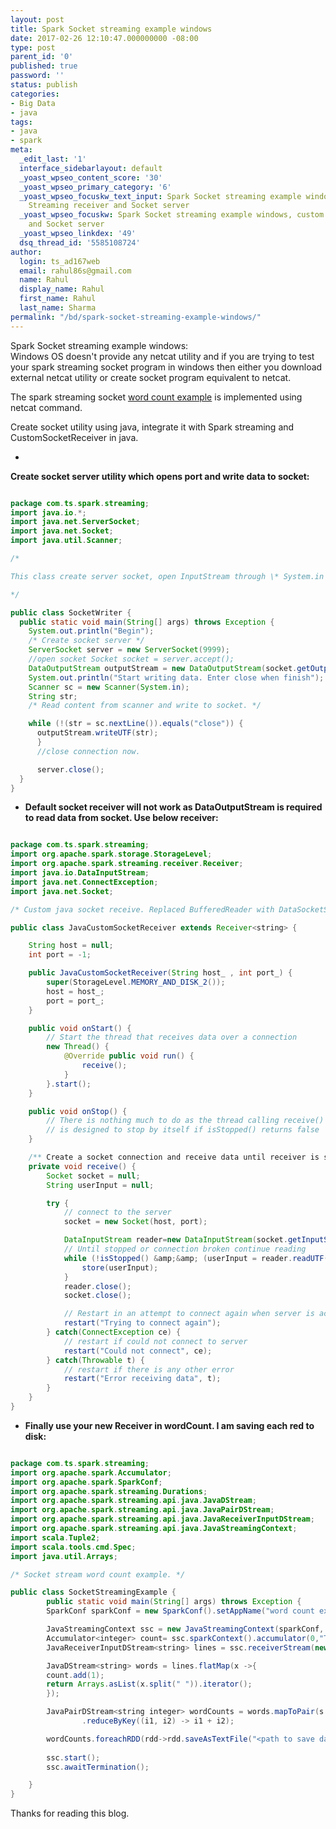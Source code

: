 ```yaml
---
layout: post
title: Spark Socket streaming example windows
date: 2017-02-26 12:10:47.000000000 -08:00
type: post
parent_id: '0'
published: true
password: ''
status: publish
categories:
- Big Data
- java
tags:
- java
- spark
meta:
  _edit_last: '1'
  interface_sidebarlayout: default
  _yoast_wpseo_content_score: '30'
  _yoast_wpseo_primary_category: '6'
  _yoast_wpseo_focuskw_text_input: Spark Socket streaming example windows, custom
    Streaming receiver and Socket server
  _yoast_wpseo_focuskw: Spark Socket streaming example windows, custom Streaming receiver
    and Socket server
  _yoast_wpseo_linkdex: '49'
  dsq_thread_id: '5585108724'
author:
  login: ts_ad167web
  email: rahul86s@gmail.com
  name: Rahul
  display_name: Rahul
  first_name: Rahul
  last_name: Sharma
permalink: "/bd/spark-socket-streaming-example-windows/"
---
```

Spark Socket streaming example windows:  
Windows OS doesn't provide any netcat utility and if you are trying to test your spark streaming socket program in windows then either you download external netcat utility or create socket program equivalent to netcat.

The spark streaming socket [word count example](http://spark.apache.org/docs/latest/streaming-programming-guide.html#a-quick-example) is implemented using netcat command.

Create socket utility using java, integrate it with Spark streaming and CustomSocketReceiver in java.

- 

**Create socket server utility which opens port and write data to socket:**

```java

package com.ts.spark.streaming; 
import java.io.*; 
import java.net.ServerSocket; 
import java.net.Socket; 
import java.util.Scanner; 

/* 

This class create server socket, open InputStream through \* System.in and read data until find "close" text in separate line

*/ 

public class SocketWriter { 
  public static void main(String[] args) throws Exception {
    System.out.println("Begin"); 
    /* Create socket server */ 
    ServerSocket server = new ServerSocket(9999); 
    //open socket Socket socket = server.accept(); 
    DataOutputStream outputStream = new DataOutputStream(socket.getOutputStream()); 
    System.out.println("Start writing data. Enter close when finish");
    Scanner sc = new Scanner(System.in); 
    String str; 
    /* Read content from scanner and write to socket. */ 

    while (!(str = sc.nextLine()).equals("close")) { 
      outputStream.writeUTF(str); 
      } 
      //close connection now. 

      server.close();
  } 
}
```
- **Default socket receiver will not work as DataOutputStream is required to read data from socket. Use below receiver:**

```java

package com.ts.spark.streaming; 
import org.apache.spark.storage.StorageLevel; 
import org.apache.spark.streaming.receiver.Receiver; 
import java.io.DataInputStream; 
import java.net.ConnectException;
import java.net.Socket; 

/* Custom java socket receive. Replaced BufferedReader with DataSocketStream. */ 

public class JavaCustomSocketReceiver extends Receiver<string> {

    String host = null;
    int port = -1;

    public JavaCustomSocketReceiver(String host_ , int port_) {
        super(StorageLevel.MEMORY_AND_DISK_2());
        host = host_;
        port = port_;
    }

    public void onStart() {
        // Start the thread that receives data over a connection
        new Thread() {
            @Override public void run() {
                receive();
            }
        }.start();
    }

    public void onStop() {
        // There is nothing much to do as the thread calling receive()
        // is designed to stop by itself if isStopped() returns false
    }

    /** Create a socket connection and receive data until receiver is stopped */
    private void receive() {
        Socket socket = null;
        String userInput = null;

        try {
            // connect to the server
            socket = new Socket(host, port);

            DataInputStream reader=new DataInputStream(socket.getInputStream());
            // Until stopped or connection broken continue reading
            while (!isStopped() &amp;&amp; (userInput = reader.readUTF()) != null) {
                store(userInput);
            }
            reader.close();
            socket.close();

            // Restart in an attempt to connect again when server is active again
            restart("Trying to connect again");
        } catch(ConnectException ce) {
            // restart if could not connect to server
            restart("Could not connect", ce);
        } catch(Throwable t) {
            // restart if there is any other error
            restart("Error receiving data", t);
        }
    }
}

```
- **Finally use your new Receiver in wordCount. I am saving each red to disk:**

```java

package com.ts.spark.streaming; 
import org.apache.spark.Accumulator; 
import org.apache.spark.SparkConf; 
import org.apache.spark.streaming.Durations; 
import org.apache.spark.streaming.api.java.JavaDStream; 
import org.apache.spark.streaming.api.java.JavaPairDStream; 
import org.apache.spark.streaming.api.java.JavaReceiverInputDStream; 
import org.apache.spark.streaming.api.java.JavaStreamingContext; 
import scala.Tuple2; 
import scala.tools.cmd.Spec; 
import java.util.Arrays; 

/* Socket stream word count example. */

public class SocketStreamingExample { 
        public static void main(String[] args) throws Exception { 
        SparkConf sparkConf = new SparkConf().setAppName("word count example").setMaster("local[*]"); 

        JavaStreamingContext ssc = new JavaStreamingContext(sparkConf, Durations.minutes(1)); 
        Accumulator<integer> count= ssc.sparkContext().accumulator(0,"Ts");
        JavaReceiverInputDStream<string> lines = ssc.receiverStream(new JavaCustomSocketReceiver("localhost", 9999));

        JavaDStream<string> words = lines.flatMap(x ->{
        count.add(1); 
        return Arrays.asList(x.split(" ")).iterator();
        });

        JavaPairDStream<string integer> wordCounts = words.mapToPair(s -> new Tuple2<string integer>(s, 1))
                .reduceByKey((i1, i2) -> i1 + i2);

        wordCounts.foreachRDD(rdd->rdd.saveAsTextFile("<path to save data>"));
       
        ssc.start();
        ssc.awaitTermination();

    }
}
```

Thanks for reading this blog.

